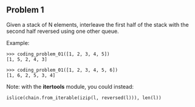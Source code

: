 ## Problem 1

Given a stack of N elements, interleave the first half of the stack
with the second half reversed using one other queue.

Example:

    >>> coding_problem_01([1, 2, 3, 4, 5])
    [1, 5, 2, 4, 3]
    
    >>> coding_problem_01([1, 2, 3, 4, 5, 6])
    [1, 6, 2, 5, 3, 4]

Note: with the **itertools** module, you could instead:

    islice(chain.from_iterable(izip(l, reversed(l))), len(l))
